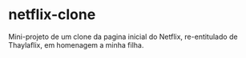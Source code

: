 # netflix-clone
Mini-projeto de um clone da pagina inicial do Netflix, re-entitulado de Thaylaflix, em homenagem a minha filha.
